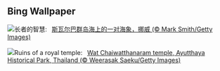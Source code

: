 ## Bing Wallpaper
![](https://www.bing.com/th?id=OHR.WalrusSvalbard_ZH-CN6343458320_UHD.jpg&w=1000)长者的智慧:&nbsp;&ensp;[斯瓦尔巴群岛海上的一对海象，挪威 (© Mark Smith/Getty Images)](https://www.bing.com/th?id=OHR.WalrusSvalbard_ZH-CN6343458320_UHD.jpg)
<br><br/>
![](https://www.bing.com/th?id=OHR.AyutthayaTemple_EN-US1726415748_UHD.jpg&w=1000)Ruins of a royal temple:&nbsp;&ensp;[Wat Chaiwatthanaram temple, Ayutthaya Historical Park, Thailand (© Weerasak Saeku/Getty Images)](https://www.bing.com/th?id=OHR.AyutthayaTemple_EN-US1726415748_UHD.jpg)
<br><br/>
